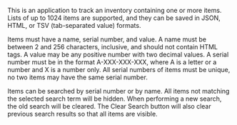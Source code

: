 This is an application to track an inventory containing one or more items. Lists of up to 1024 items are supported, and they can be
saved in JSON, HTML, or TSV (tab-separated value) formats.

Items must have a name, serial number, and value. A name must be between 2 and 256 characters, inclusive, and should not contain HTML tags.
A value may be any positive number with two decimal values. A serial number must be in the format A-XXX-XXX-XXX, where A is a letter or a number
and X is a number only. All serial numbers of items must be unique, no two items may have the same serial number.

Items can be searched by serial number or by name. All items not matching the selected search term will be hidden. When performing a new search, the old
search will be cleared. The Clear Search button will also clear previous search results so that all items are visible.